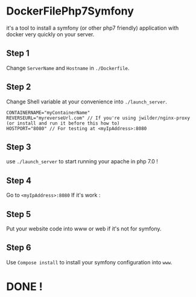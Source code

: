 # DockerFilePhp7Symfony
it's a tool to install a symfony (or other php7 friendly) application with docker very quickly on your server.

## Step 1
Change `ServerName` and `Hostname` in `./Dockerfile`.

## Step 2
Change Shell variable at your convenience into `./launch_server`. 
```
CONTAINERNAME="myContainerName"
REVERSEURL="myreverseUrl.com" // If you're using jwilder/nginx-proxy (or install and run it before this how to)
HOSTPORT="8080" // For testing at <myIpAddress>:8080
```

## Step 3
use `./launch_server` to start running your apache in php 7.0 !

## Step 4
Go to `<myIpAddress>:8080`
If it's work :

## Step 5
Put your website code into www or web if it's not for symfony.

## Step 6
Use `Compose install` to install your symfony configuration into `www`.

# DONE !
